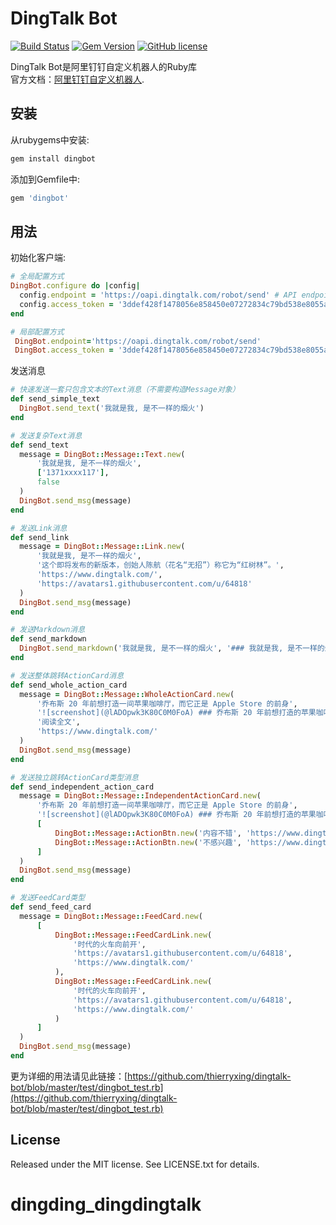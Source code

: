 # DingTalk Bot
[![Build Status](https://travis-ci.org/thierryxing/dingtalk-bot.svg?branch=master)](https://travis-ci.org/thierryxing/dingtalk-bot)
[![Gem Version](https://badge.fury.io/rb/dingbot.svg)](https://rubygems.org/gems/dingbot)
[![GitHub license](https://img.shields.io/badge/license-MIT-blue.svg)](https://raw.githubusercontent.com/thierryxing/dingtalk-bot/master/LICENSE.txt)

DingTalk Bot是阿里钉钉自定义机器人的Ruby库  
官方文档：[阿里钉钉自定义机器人](https://open-doc.dingtalk.com/docs/doc.htm?spm=a219a.7629140.0.0.karFPe&treeId=257&articleId=105735&docType=1). 


## 安装
从rubygems中安装:

```sh
gem install dingbot
```

添加到Gemfile中:

```ruby
gem 'dingbot'
```

## 用法

初始化客户端:

```ruby
# 全局配置方式
DingBot.configure do |config|
  config.endpoint = 'https://oapi.dingtalk.com/robot/send' # API endpoint URL, default: ENV['DINGTALK_API_ENDPOINT'] or https://oapi.dingtalk.com/robot/send
  config.access_token = '3ddef428f1478056e858450e07272834c79bd538e8055a04e989573c469xxxx' # access token, default: ENV['DINGTALK_ACCESS_TOKEN']
end

# 局部配置方式
 DingBot.endpoint='https://oapi.dingtalk.com/robot/send'
 DingBot.access_token = '3ddef428f1478056e858450e07272834c79bd538e8055a04e989573c469xxxx'
```

发送消息
```ruby
# 快速发送一套只包含文本的Text消息（不需要构造Message对象）
def send_simple_text
  DingBot.send_text('我就是我, 是不一样的烟火')
end

# 发送复杂Text消息
def send_text
  message = DingBot::Message::Text.new(
      '我就是我, 是不一样的烟火',
      ['1371xxxx117'],
      false
  )
  DingBot.send_msg(message)
end

# 发送Link消息
def send_link
  message = DingBot::Message::Link.new(
      '我就是我, 是不一样的烟火',
      '这个即将发布的新版本，创始人陈航（花名“无招”）称它为“红树林”。',
      'https://www.dingtalk.com/',
      'https://avatars1.githubusercontent.com/u/64818'
  )
  DingBot.send_msg(message)
end

# 发送Markdown消息
def send_markdown
  DingBot.send_markdown('我就是我, 是不一样的烟火', '### 我就是我, 是不一样的烟火', ['13888888888'])
end

# 发送整体跳转ActionCard消息
def send_whole_action_card
  message = DingBot::Message::WholeActionCard.new(
      '乔布斯 20 年前想打造一间苹果咖啡厅，而它正是 Apple Store 的前身',
      '![screenshot](@lADOpwk3K80C0M0FoA) ### 乔布斯 20 年前想打造的苹果咖啡厅',
      '阅读全文',
      'https://www.dingtalk.com/'
  )
  DingBot.send_msg(message)
end

# 发送独立跳转ActionCard类型消息
def send_independent_action_card
  message = DingBot::Message::IndependentActionCard.new(
      '乔布斯 20 年前想打造一间苹果咖啡厅，而它正是 Apple Store 的前身',
      '![screenshot](@lADOpwk3K80C0M0FoA) ### 乔布斯 20 年前想打造的苹果咖啡厅',
      [
          DingBot::Message::ActionBtn.new('内容不错', 'https://www.dingtalk.com/'),
          DingBot::Message::ActionBtn.new('不感兴趣', 'https://www.dingtalk.com/')
      ]
  )
  DingBot.send_msg(message)
end

# 发送FeedCard类型
def send_feed_card
  message = DingBot::Message::FeedCard.new(
      [
          DingBot::Message::FeedCardLink.new(
              '时代的火车向前开',
              'https://avatars1.githubusercontent.com/u/64818',
              'https://www.dingtalk.com/'
          ),
          DingBot::Message::FeedCardLink.new(
              '时代的火车向前开',
              'https://avatars1.githubusercontent.com/u/64818',
              'https://www.dingtalk.com/'
          )
      ]
  )
  DingBot.send_msg(message)
end                            
```
更为详细的用法请见此链接：[https://github.com/thierryxing/dingtalk-bot/blob/master/test/dingbot_test.rb](https://github.com/thierryxing/dingtalk-bot/blob/master/test/dingbot_test.rb)

## License
Released under the MIT license. See LICENSE.txt for details.
# dingding_dingdingtalk
